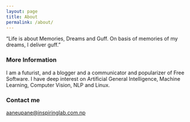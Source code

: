 ```yaml
---
layout: page
title: About
permalink: /about/
---
```


“Life is about Memories, Dreams and Guff. On basis of memories of my dreams, I deliver guff.”

### More Information

I am a futurist, and a blogger and a communicator and popularizer of Free Software. I have deep interest on Artificial General Intelligence, Machine Learning, Computer Vision, NLP and Linux.

### Contact me

[aaneupane@inspiringlab.com.np](aaneupane@inspiringlab.com.np)